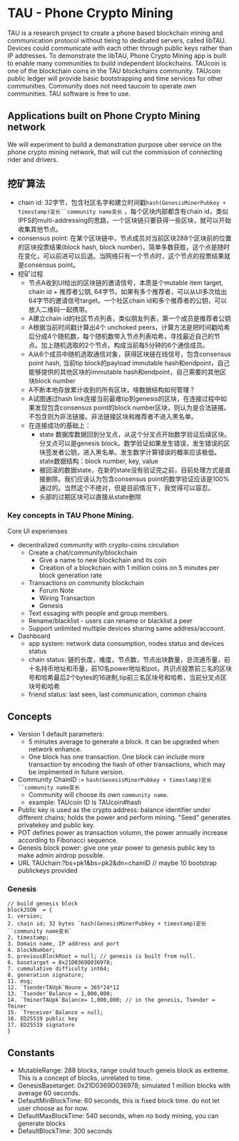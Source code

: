 # TAU - Phone Crypto Mining
TAU is a research project to create a phone based blockchain mining and communication protocol without tieing to dedicated servers, called libTAU. Devices could communicate with each other through public keys rather than IP addresses. To demonstrate the libTAU, Phone Crypto Mining app is built to enable many communities to build independent blockchains. 
TAUcoin is one of the blockchain coins in the TAU blockchains community. TAUcoin public ledger will provide basic bootstrapping and time services for other communities. Community does not need taucoin to operate own communities. TAU software is free to use. 

## Applications built on Phone Crypto Mining network
We will experiment to build a demonstration purpose uber service on the phone crypto mining network, that will cut the commission of connecting rider and drivers. 

## 挖矿算法
* chain id: 32字节，包含社区名字和建立时间戳`hash(GenesisMinerPubkey + timestamp)定长``community name变长` ，每个区块内部都含有chain id，类似IPFS的multi-addressing的思路，一个区块链只要获得一些区块，就可以开始收集其他节点。
* consensus point: 在某个区块链中，节点成员对当前区块288个区块前的位置的区块投票结果(block hash, block number)，简单多数获胜，这个点是随时在变化，可以前进可以后退。当网络只有一个节点时，这个节点的投票结果就是consensus point。 
* 挖矿过程
  * 节点A收到UI给出的区块链的邀请信号，本质是个mutable item target, chain id + 推荐者公钥, 64字节。如果有多个推荐者，可以从UI多次给出64字节的邀请信号target。一个社区chain id和多个推荐者的公钥，可以放入二维码一起携带。
  * A建立chain id的社区节点列表，类似朋友列表，第一个成员是推荐者公钥
  * A根据当前时间戳计算出4个 unchoked peers，计算方法是把时间戳哈希后分成4个随机数，每个随机数带入节点列表哈希，寻找最近自己的节点。加上随机选取的2个节点，构成当前每5分钟的6个通信成员。 
  * A从6个成员中随机选取通信对象，获得区块链在线信号，包含consensus point hash, 当前tip block的payload immutable hash和endpoint，自己能够提供的其他区块的immutable hash和endpoint，自己需要的其他区块block number
  * A不断本地存放累计收到的所有区块，啥数据结构如何管理？
  * A试图通过hash link连接当前最难tip到genesis的区块，在连接过程中如果发现包含consensus point的block number区块，则认为是合法链接。不包含则为非法链接。非法链接区块和推荐者不进入黑名单。
  * 在连接成功的基础上：
      * state 数据库数据回到分叉点，从这个分叉点开始数学验证后续区块。分叉点可以是genesis block。数学验证如果发生错误，发生错误的区块签发者公钥，进入黑名单。发生数学计算错误的概率应该极低。state数据结构：block number, key, value
      * 被回滚的数据state，在新的state没有验证完之前，目前处理方式是直接删除。我们应该认为包含consensus point的数学验证应该是100%通过的。当然这个不绝对，但是目前情况下，我觉得可以容忍。
      * 头部的过期区块可以直接从state删除
### Key concepts in TAU Phone Mining.
Core UI experienses
- decentralized community with crypto-coins circulation
   * Create a chat/community/blockchain 
      * Give a name to new blockchain and its coin
      * Creation of a blockchain with 1 million coins on 5 minutes per block generation rate
   * Transactions on community blockchain
      * Forum Note
      * Wiring Transaction
      * Genesis
   * Text essaging with people and group members. 
   * Rename/blacklist - users can rename or blacklist a peer
   * Support unlimited multiple devices sharing same address/account. 
- Dashboard
  * app system: network data consumption, nodes status and devices status
  * chain status: 链的长度，难度，节点数，节点出块数量，总流通币量，前十名持币地址和币量，前10名power地址和pot，共识点投票前三名的区块号和哈希最后2个bytes的16进制,tip前三名区块号和哈希，当前分叉点区块号和哈希
  * friend status: last seen, last communication, common chains

## Concepts
- Version 1 default parameters: 
  - 5 minutes average to generate a block. It can be upgraded when network enhance. 
  - One block has one transaction. One block can include more transaction by encoding the hash of other transactions, which may be implmented in future version. 
- Community ChainID := `hash(GenesisMinerPubkey + timestamp)定长``community name变长`
  - Community will choose its own `community name`. 
  - example: TAUcoin ID is TAUcoin#hash 
- Public key is used as the crypto address: balance identifier under different chains; holds the power and perform mining. "Seed" generates privatekey and public key. 
- POT defines power as transaction volumn, the power annually increase according to Fibonacci sequence.
- Genesis block power: give one year power to genesis public key to make admin airdrop possible.  
- URL TAUchain:?bs=pk1&bs=pk2&dn=chainID // maybe 10 bootstrap publickeys provided

### Genesis 
```
// build genesis block
blockJSON  = { 
1. version;
2. chain id; 32 bytes `hash(GenesisMinerPubkey + timestamp)定长``community name变长`
2. timestamp; 
3. Domain name, IP address and port
4. blockNumber;
5. previousBlockRoot = null; // genesis is built from null.
6. basetarget = 0x21D0369D036978;
7. cummulative difficulty int64; 
8. generation signature;
11. msg;
12. `TsenderTAUpk`Noune = 365*24*12
13. `Tsender`Balance = 1,000,000;
14. `TminerTAUpk`Balance= 1,000,000; // in the genesis, Tsender = Tminer
15. `Treceiver`Balance = null;
16. ED25519 public key
17. ED25519 signature
}

```

## Constants
* MutableRange:  288 blocks, range could touch geneis block as extreme. This is a concept of blocks, unrelated to time. 
* GenesisBasetarget:  0x21D0369D036978; simulated 1 million blocks with average 60 seconds.
* DefaultMinBlockTime:  60 seconds, this is fixed block time. do not let user choose as for now.
* DefaultMaxBlockTime:  540 seconds, when no body mining, you can generate blocks
* DefaultBlockTime: 300 seconds
